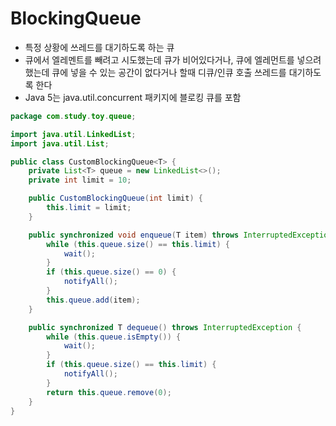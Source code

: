 # BlockingQueue

- 특정 상황에 쓰레드를 대기하도록 하는 큐
- 큐에서 엘레멘트를 빼려고 시도했는데 큐가 비어있다거나, 큐에 엘레먼트를 넣으려 했는데 큐에 넣을 수 있는 공간이 없다거나 할때 디큐/인큐 호출 쓰레드를 대기하도록 한다
- Java 5는 java.util.concurrent 패키지에 블로킹 큐를 포함

```java
package com.study.toy.queue;

import java.util.LinkedList;
import java.util.List;

public class CustomBlockingQueue<T> {
    private List<T> queue = new LinkedList<>();
    private int limit = 10;

    public CustomBlockingQueue(int limit) {
        this.limit = limit;
    }

    public synchronized void enqueue(T item) throws InterruptedException {
        while (this.queue.size() == this.limit) {
            wait();
        }
        if (this.queue.size() == 0) {
            notifyAll();
        }
        this.queue.add(item);
    }

    public synchronized T dequeue() throws InterruptedException {
        while (this.queue.isEmpty()) {
            wait();
        }
        if (this.queue.size() == this.limit) {
            notifyAll();
        }
        return this.queue.remove(0);
    }
}

```






